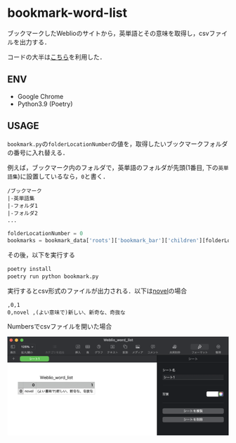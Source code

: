 # bookmark-word-list

ブックマークしたWeblioのサイトから，英単語とその意味を取得し，csvファイルを出力する．

コードの大半は[こちら](https://harigami.net/cd?hsh=c4a5b7ed-8821-4d0d-a60d-e93fa69a9d65#L17)を利用した．

## ENV

- Google Chrome
- Python3.9 (Poetry)

## USAGE

`bookmark.py`の`folderLocationNumber`の値を，取得したいブックマークフォルダの番号に入れ替える．

例えば，ブックマーク内のフォルダで，英単語のフォルダが先頭(1番目, 下の`英単語集`)に設置しているなら，`0`と書く．

```
/ブックマーク
|-英単語集
|-フォルダ1
|-フォルダ2
...
```

```Python
folderLocationNumber = 0
bookmarks = bookmark_data['roots']['bookmark_bar']['children'][folderLocationNumber]['children']
```

その後，以下を実行する

```bash
poetry install
poetry run python bookmark.py
```
実行するとcsv形式のファイルが出力される．以下は[novel](https://ejje.weblio.jp/content/novel)の場合

```
,0,1
0,novel ,(よい意味で)新しい、新奇な、奇抜な
```

Numbersでcsvファイルを開いた場合

![Numbers](./images/image.png)
